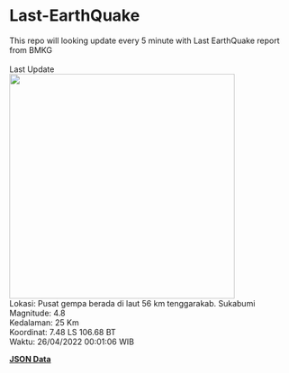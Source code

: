 # Last-EarthQuake
This repo will looking update every 5 minute with Last EarthQuake report from BMKG
<br>
<br>
Last Update
<br>
<img src="https://ews.bmkg.go.id/TEWS/data/20220426000106.mmi.jpg" width="400"/>
<br>
Lokasi: Pusat gempa berada di laut 56 km tenggarakab. Sukabumi <br>
Magnitude: 4.8 <br>
Kedalaman: 25 Km <br>
Koordinat: 7.48 LS 106.68 BT <br>
Waktu: 26/04/2022 00:01:06 WIB <br>

<a href="./data/data.json">**JSON Data**</a>
